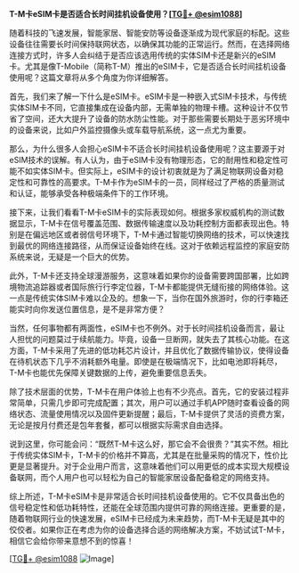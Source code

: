 **T-M卡eSIM卡是否适合长时间挂机设备使用？[[TG💪+ @esim1088](https://t.me/s/esim1088)]**

随着科技的飞速发展，智能家居、智能安防等设备逐渐成为现代家庭的标配。这些设备往往需要长时间保持联网状态，以确保其功能的正常运行。然而，在选择网络连接方式时，许多人会纠结于是否应该选用传统的实体SIM卡还是新兴的eSIM卡。尤其是像T-Mobile（简称T-M）推出的eSIM卡，它是否适合长时间挂机设备使用呢？这篇文章将从多个角度为你详细解答。

首先，我们来了解一下什么是eSIM卡。eSIM卡是一种嵌入式SIM卡技术，与传统实体SIM卡不同，它直接集成在设备内部，无需单独的物理卡槽。这种设计不仅节省了空间，还大大提升了设备的防水防尘性能。对于那些需要长期处于恶劣环境中的设备来说，比如户外监控摄像头或车载导航系统，这一点尤为重要。

那么，为什么很多人会担心eSIM卡不适合长时间挂机设备使用呢？这主要源于对eSIM技术的误解。有人认为，由于eSIM卡没有物理形态，它的耐用性和稳定性可能不如实体SIM卡。但实际上，eSIM卡的设计初衷就是为了满足物联网设备对稳定性和可靠性的高要求。T-M卡作为eSIM卡的一员，同样经过了严格的质量测试和认证，能够承受各种极端条件下的工作环境。

接下来，让我们看看T-M卡eSIM卡的实际表现如何。根据多家权威机构的测试数据显示，T-M卡在信号覆盖范围、数据传输速度以及功耗控制方面都表现出色。特别是在偏远地区或者弱信号环境下，T-M卡通过智能切换网络的技术，可以快速找到最优的网络连接路径，从而保证设备始终在线。这对于依赖远程监控的家庭安防系统来说，无疑是一个巨大的优势。

此外，T-M卡还支持全球漫游服务，这意味着如果你的设备需要跨国部署，比如跨境物流追踪器或者国际旅行行李定位器，T-M卡都能提供无缝衔接的网络体验。这一点是传统实体SIM卡难以企及的。想象一下，当你在国外旅游时，你的行李箱还能实时向你发送位置信息，是不是非常方便？

当然，任何事物都有两面性，eSIM卡也不例外。对于长时间挂机设备而言，最让人担忧的问题莫过于续航能力。毕竟，设备一旦断网，就失去了其核心功能。在这方面，T-M卡采用了先进的低功耗芯片设计，并且优化了数据传输协议，使得设备在待机状态下几乎不消耗额外电量。即使是在极端情况下，比如电池即将耗尽，T-M卡也能优先保障关键数据的上传，避免重要信息丢失。

除了技术层面的优势，T-M卡在用户体验上也有不少亮点。首先，它的安装过程非常简单，只需几步即可完成配置；其次，用户可以通过手机APP随时查看设备的网络状态、流量使用情况以及固件更新提醒；最后，T-M卡提供了灵活的资费方案，无论是按月付费还是包年套餐，都可以根据实际需求自由选择。

说到这里，你可能会问：“既然T-M卡这么好，那它会不会很贵？”其实不然。相比于传统实体SIM卡，T-M卡的价格并不算高，尤其是在批量采购的情况下，性价比更是显著提升。对于企业用户而言，这意味着他们可以用更低的成本实现大规模设备联网，而个人用户也可以轻松为自己的智能家居设备配备稳定的网络支持。

综上所述，T-M卡eSIM卡是非常适合长时间挂机设备使用的。它不仅具备出色的信号稳定性和低功耗特性，还能在全球范围内提供可靠的网络连接。更重要的是，随着物联网行业的快速发展，eSIM卡已经成为未来趋势，而T-M卡无疑是其中的佼佼者。如果你正在考虑为你的设备选择合适的网络解决方案，不妨试试T-M卡，相信它会给你带来意想不到的惊喜！

[[TG💪+ @esim1088](https://t.me/s/esim1088) ![Image](https://i.postimg.cc/4NQfJmqS/Snipaste-2025-05-13-00-14-12.png)]